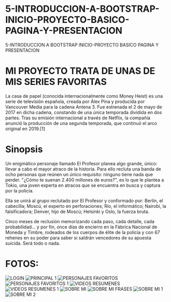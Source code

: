 # 5-INTRODUCCION-A-BOOTSTRAP-INICIO-PROYECTO-BASICO-PAGINA-Y-PRESENTACION
5-INTRODUCCION A BOOTSTRAP INICIO-PROYECTO BASICO PAGINA Y PRESENTACION

# MI PROYECTO TRATA DE UNAS DE MIS SERIES FAVORITAS

La casa de papel (conocida internacionalmente como Money Heist) es una serie de televisión española, creada por Álex Pina y producida por Vancouver Media para la cadena Antena 3. Fue estrenada el 2 de mayo de 2017 en dicha cadena, constando de una única temporada dividida en dos partes. Tras su emisión internacional a través de Netflix, la compañía anunció la producción de una segunda temporada, que continuó el arco original en 2019.[1]


# Sinopsis

Un enigmático personaje llamado El Profesor planea algo grande, único: llevar a cabo el mayor atraco de la historia. Para ello recluta una banda de ocho personas que reúnen un único requisito: ninguno tiene nada que perder. "¿Cómo te suenan 2.400 millones de euros?", es lo que le plantea a Tokio, una joven experta en atracos que se encuentra en busca y captura por la policía.

Ella se unirá al grupo reclutado por El Profesor y conformado por: Berlín, el cabecilla; Moscú, el experto en perforaciones; Río, el informático; Nairobi, la falsificadora; Denver, hijo de Moscú; Helsinki y Oslo, la fuerza bruta.

Cinco meses de reclusión memorizando cada paso, cada detalle, cada probabilidad... y por fin, once días de encierro en la Fábrica Nacional de Moneda y Timbre, rodeados de los cuerpos de élite de la policía y con 67 rehenes en su poder para saber si saldrán vencedores de su apuesta suicida. Será todo o nada.

# FOTOS:
![LOGIN](https://user-images.githubusercontent.com/128622065/233514833-d69d710f-ad80-4e64-b3cc-2d049dbda916.PNG)
![PRINCIPAL 1](https://user-images.githubusercontent.com/128622065/233514863-6e31c741-0ab1-4700-b320-e6953e1746aa.PNG)
![PERSONAJES FAVORITOS](https://user-images.githubusercontent.com/128622065/233515181-2f1a34b2-5383-4ed4-b7e4-46e1fd792798.PNG)
![PERSONAJES FAVORITOS 1](https://user-images.githubusercontent.com/128622065/233514915-fd5c5bc4-5b74-4402-9b07-dc75ac400920.PNG)
![VIDEOS RESUMENES](https://user-images.githubusercontent.com/128622065/233515217-384aa4e0-b216-4fcc-814c-25663689f00d.PNG)
![VIDEOS RESUMENES 1](https://user-images.githubusercontent.com/128622065/233515241-966646da-8f71-494c-b2d8-0abcb4c19f25.PNG)
![SOBRE MI](https://user-images.githubusercontent.com/128622065/233515264-ef6e76b8-e8c3-465b-98cb-730cfab0ef53.PNG)
![SOBRE MI FRASES](https://user-images.githubusercontent.com/128622065/233515277-f0279253-5817-4f4f-87c2-7d9a91aa60a3.PNG)
![SOBRE MI 1](https://user-images.githubusercontent.com/128622065/233515301-f4cb0b95-c843-4ebe-94b5-f863be8f0f04.PNG)
![SOBRE MI 2](https://user-images.githubusercontent.com/128622065/233515334-900fa50c-866a-4b6f-96f9-fc0116902408.PNG)



